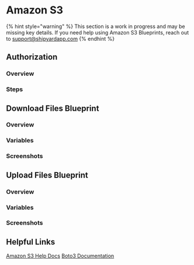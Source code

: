 # Amazon S3

{% hint style="warning" %}
This section is a work in progress and may be missing key details. If you need help using Amazon S3 Blueprints, reach out to support@shipyardapp.com
{% endhint %}

## Authorization

### Overview

### Steps

## Download Files Blueprint

### Overview

### Variables

### Screenshots

## Upload Files Blueprint

### Overview

### Variables

### Screenshots

## Helpful Links

[Amazon S3 Help Docs](https://docs.aws.amazon.com/s3/)
[Boto3 Documentation](https://boto3.amazonaws.com/v1/documentation/api/latest/index.html)
